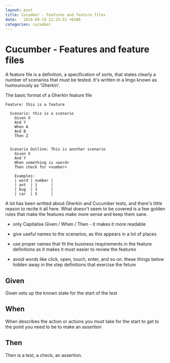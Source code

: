 ```yaml
---
layout: post
title: Cucumber - Features and feature files
date:   2018-09-19 22:25:52 +0100
categories: cucumber
---
```

Cucumber - Features and feature files
==========================

A feature file is a definition, a specification of sorts, that states
clearly a number of scenarios that must be tested. It's written in a
lingo known as humourously as 'Gherkin'.

The basic format of a Gherkin feature file

    Feature: this is a feature

      Scenario: this is a scenario
        Given X
        And Y
        When A
        And B
        Then Z


      Scenario Outline: This is another scenario
        Given X
        And Y
        When something is <word>
        Then check for <number>
        
        Examples:
        | word | number |
        | ant  | 1      |
        | bug  | 3      |
        | car  | 5      |
        
        

A lot has been writted about Gherkin and Cucumber tests, and there's
little reason to recite it all here. What doesn't seem to be covered is
a few golden rules that make the features make more sense and keep them
sane.

-   only Capitalise Given / When / Then - it makes it more readable

-   give useful names to the scenarios, as this appears in a lot of
    places

-   use proper names that fit the business requirements in the feature
    definitions as it makes it must easier to review the features

-   avoid words like click, open, touch, enter, and so on. these things
    below hidden away in the step definitions that exercise the feture

Given
-----

Given sets up the known state for the start of the test

When
----

When describes the action or actions you must take for the start to get
to the point you need to be to make an assertion

Then
----

Then is a test, a check, an assertion.
